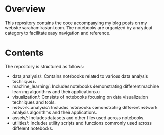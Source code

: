 # Overview

This repository contains the code accompanying my blog posts on my website sarahamiraslani.com. The notebooks are organized by analytical category to facilitate easy navigation and reference.

# Contents

The repository is structured as follows:

- data_analysis/: Contains notebooks related to various data analysis techniques.
- machine_learning/: Includes notebooks demonstrating different machine learning algorithms and their applications.u
- visualization/: Consists of notebooks focusing on data visualization techniques and tools.
- network_analysis/: Includes notebooks demonstrating different network analysis algorithms and their applications. 
- assets/: Includes datasets and other files used across notebooks.
- utilities/: Includes utility scripts and functions commonly used across different notebooks.

